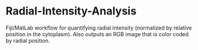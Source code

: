 # Radial-Intensity-Analysis
Fiji/MatLab workflow for quantifying radial intensity (normalized by relative position in the cytoplasm). Also outputs an RGB image that is color coded by radial position.
